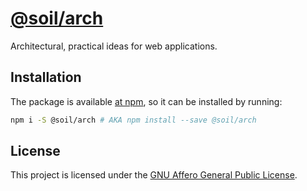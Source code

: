 # [@soil/arch](https://www.npmjs.com/package/@soil/arch)

Architectural, practical ideas for web applications.


## Installation

The package is available [at npm](https://www.npmjs.com/package/@soil/arch), so
it can be installed by running:

```bash
npm i -S @soil/arch # AKA npm install --save @soil/arch
```


## License

This project is licensed under the [GNU Affero General Public License](LICENSE).

